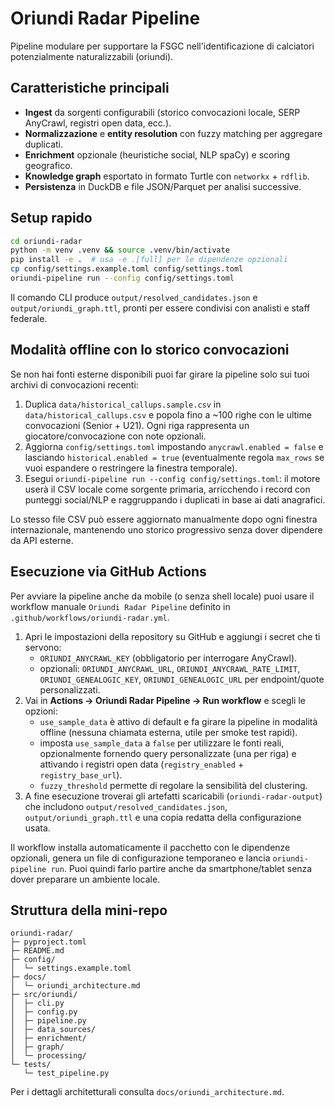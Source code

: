 # Oriundi Radar Pipeline

Pipeline modulare per supportare la FSGC nell'identificazione di calciatori potenzialmente naturalizzabili (oriundi).

## Caratteristiche principali

- **Ingest** da sorgenti configurabili (storico convocazioni locale, SERP AnyCrawl, registri open data, ecc.).
- **Normalizzazione** e **entity resolution** con fuzzy matching per aggregare duplicati.
- **Enrichment** opzionale (heuristiche social, NLP spaCy) e scoring geografico.
- **Knowledge graph** esportato in formato Turtle con `networkx` + `rdflib`.
- **Persistenza** in DuckDB e file JSON/Parquet per analisi successive.

## Setup rapido

```bash
cd oriundi-radar
python -m venv .venv && source .venv/bin/activate
pip install -e .  # usa -e .[full] per le dipendenze opzionali
cp config/settings.example.toml config/settings.toml
oriundi-pipeline run --config config/settings.toml
```

Il comando CLI produce `output/resolved_candidates.json` e `output/oriundi_graph.ttl`,
pronti per essere condivisi con analisti e staff federale.

## Modalità offline con lo storico convocazioni

Se non hai fonti esterne disponibili puoi far girare la pipeline solo sui tuoi archivi
di convocazioni recenti:

1. Duplica `data/historical_callups.sample.csv` in `data/historical_callups.csv` e
   popola fino a ~100 righe con le ultime convocazioni (Senior + U21). Ogni riga
   rappresenta un giocatore/convocazione con note opzionali.
2. Aggiorna `config/settings.toml` impostando `anycrawl.enabled = false` e lasciando
   `historical.enabled = true` (eventualmente regola `max_rows` se vuoi espandere o
   restringere la finestra temporale).
3. Esegui `oriundi-pipeline run --config config/settings.toml`: il motore userà il
   CSV locale come sorgente primaria, arricchendo i record con punteggi social/NLP e
   raggruppando i duplicati in base ai dati anagrafici.

Lo stesso file CSV può essere aggiornato manualmente dopo ogni finestra
internazionale, mantenendo uno storico progressivo senza dover dipendere da API
esterne.

## Esecuzione via GitHub Actions

Per avviare la pipeline anche da mobile (o senza shell locale) puoi usare il
workflow manuale `Oriundi Radar Pipeline` definito in
`.github/workflows/oriundi-radar.yml`.

1. Apri le impostazioni della repository su GitHub e aggiungi i secret che ti
   servono:
   - `ORIUNDI_ANYCRAWL_KEY` (obbligatorio per interrogare AnyCrawl).
   - opzionali: `ORIUNDI_ANYCRAWL_URL`, `ORIUNDI_ANYCRAWL_RATE_LIMIT`,
     `ORIUNDI_GENEALOGIC_KEY`, `ORIUNDI_GENEALOGIC_URL` per endpoint/quote
     personalizzati.
2. Vai in **Actions → Oriundi Radar Pipeline → Run workflow** e scegli le
   opzioni:
   - `use_sample_data` è attivo di default e fa girare la pipeline in modalità
     offline (nessuna chiamata esterna, utile per smoke test rapidi).
   - imposta `use_sample_data` a `false` per utilizzare le fonti reali,
     opzionalmente fornendo query personalizzate (una per riga) e attivando i
     registri open data (`registry_enabled` + `registry_base_url`).
   - `fuzzy_threshold` permette di regolare la sensibilità del clustering.
3. A fine esecuzione troverai gli artefatti scaricabili (`oriundi-radar-output`)
   che includono `output/resolved_candidates.json`, `output/oriundi_graph.ttl` e
   una copia redatta della configurazione usata.

Il workflow installa automaticamente il pacchetto con le dipendenze opzionali,
genera un file di configurazione temporaneo e lancia `oriundi-pipeline run`.
Puoi quindi farlo partire anche da smartphone/tablet senza dover preparare un
ambiente locale.

## Struttura della mini-repo

```
oriundi-radar/
├─ pyproject.toml
├─ README.md
├─ config/
│  └─ settings.example.toml
├─ docs/
│  └─ oriundi_architecture.md
├─ src/oriundi/
│  ├─ cli.py
│  ├─ config.py
│  ├─ pipeline.py
│  ├─ data_sources/
│  ├─ enrichment/
│  ├─ graph/
│  └─ processing/
└─ tests/
   └─ test_pipeline.py
```

Per i dettagli architetturali consulta `docs/oriundi_architecture.md`.
